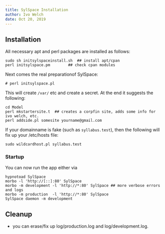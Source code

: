 ```yaml
---
title: SylSpace Installation
author: Ivo Welch
date: Oct 20, 2019
---
```




## Installation

All necessary apt and perl packages are installed as follows:

```
sudo sh initsylspaceinstall.sh  ## install apt/cpan
perl initsylspace.pm		## check cpan modules 
```

Next comes the real preparationof SylSpace:

```
# perl initsylspace.pl
```

This will create `/var/` etc and create a secret.  At the end it suggests the following:

```
cd Model
perl mkstartersite.t  ## creates a corpfin site, adds some info for ivo welch, etc.
perl addside.pl somesite yourname@gmail.com
```

If your domainname is fake (such as `syllabus.test`), then the following will fix up your /etc/hosts file:

```
sudo wildcardhost.pl syllabus.test
```


### Startup

You can now run the app either via

```
hypnotoad SylSpace
morbo -l 'http://[::]:80' SylSpace
morbo -m development -l 'http://*:80' SylSpace ## more verbose errors and logs
morbo -m production  -l 'http://*:80' SylSpace
SylSpace daemon -m development
```


## Cleanup

* you can erase/fix up log/production.log and log/development.log.

